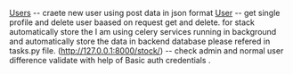 [Users](http://127.0.0.1:8000/users/) -- craete new user using post data in json format
[User](http://127.0.0.1:8000/users/1/) -- get single profile and delete user baased on request get and delete.
for stack automatically store the I am using celery services running in background and automatically store the data in backend database please refered in tasks.py file.
(http://127.0.0.1:8000/stock/) -- check admin and normal user difference validate with help of Basic auth credentials .
